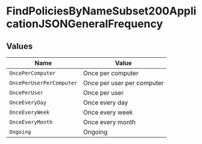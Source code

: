 # FindPoliciesByNameSubset200ApplicationJSONGeneralFrequency


## Values

| Name                       | Value                      |
| -------------------------- | -------------------------- |
| `OncePerComputer`          | Once per computer          |
| `OncePerUserPerComputer`   | Once per user per computer |
| `OncePerUser`              | Once per user              |
| `OnceEveryDay`             | Once every day             |
| `OnceEveryWeek`            | Once every week            |
| `OnceEveryMonth`           | Once every month           |
| `Ongoing`                  | Ongoing                    |